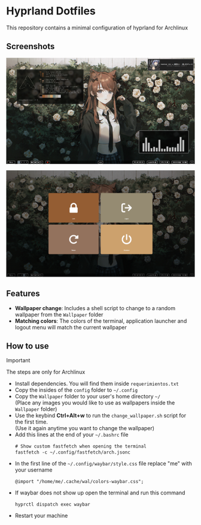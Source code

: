 # Hyprland Dotfiles

This repository contains a minimal configuration of hyprland for Archlinux

## Screenshots

![Desktop](/Screenshots/desktop.png)

![Wlogout](/Screenshots/wlogout.png)

## Features

- **Wallpaper change**: Includes a shell script to change to a random wallpaper from the ```Wallpaper``` folder
- **Matching colors**: The colors of the terminal, application launcher and logout menu will match the current wallpaper

## How to use

> [!IMPORTANT]
> The steps are only for Archlinux
- Install dependencies. You will find them inside  ```requerimientos.txt```
- Copy the insides of the ```config``` folder to ```~/.config```
- Copy the ```Wallpaper``` folder to your user's home directory ```~/``` <br>
(Place any images you would like to use as wallpapers inside the ```Wallpaper``` folder)
- Use the keybind __Ctrl+Alt+w__ to run the ```change_wallpaper.sh``` script for the first time. <br>
(Use it again anytime you want to change the wallpaper)
- Add this lines at the end of your ```~/.bashrc``` file
  ```
  # Show custom fastfetch when opening the terminal
  fastfetch -c ~/.config/fastfetch/arch.jsonc
  ```
- In the first line of the ```~/.config/waybar/style.css``` file replace "me" with your username
  ```
  @import "/home/me/.cache/wal/colors-waybar.css";
  ```
- If waybar does not show up open the terminal and run this command
  ```
  hyprctl dispatch exec waybar
  ```
- Restart your machine
